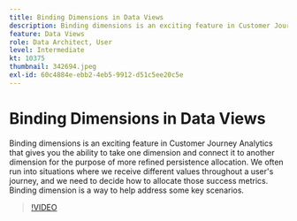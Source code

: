 ```yaml
---
title: Binding Dimensions in Data Views
description: Binding dimensions is an exciting feature in Customer Journey Analytics that gives you the ability to take one dimension and connect it to another dimension fo… (Descriptions should be between 60 and 160 characters)
feature: Data Views
role: Data Architect, User
level: Intermediate
kt: 10375
thumbnail: 342694.jpeg
exl-id: 60c4884e-ebb2-4eb5-9912-d51c5ee20c5e
---
```

# Binding Dimensions in Data Views

Binding dimensions is an exciting feature in Customer Journey Analytics that gives you the ability to take one dimension and connect it to another dimension for the purpose of more refined persistence allocation. We often run into situations where we receive different values throughout a user's journey, and we need to decide how to allocate those success metrics. Binding dimension is a way to help address some key scenarios.

>[!VIDEO](https://video.tv.adobe.com/v/342694/?quality=12&learn=on)
